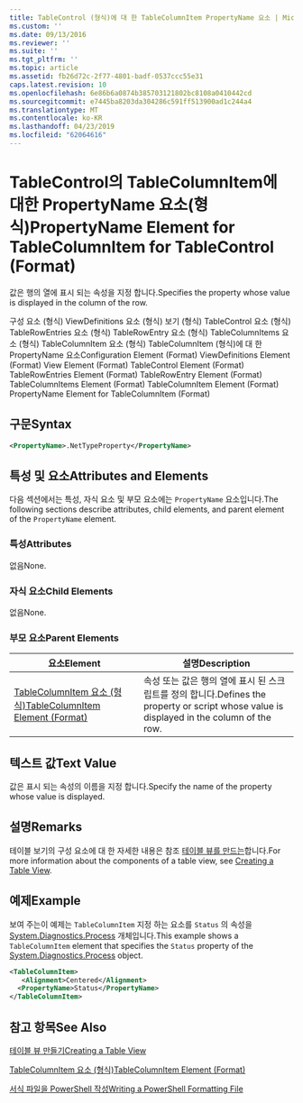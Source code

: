 ```yaml
---
title: TableControl (형식)에 대 한 TableColumnItem PropertyName 요소 | Microsoft Docs
ms.custom: ''
ms.date: 09/13/2016
ms.reviewer: ''
ms.suite: ''
ms.tgt_pltfrm: ''
ms.topic: article
ms.assetid: fb26d72c-2f77-4801-badf-0537ccc55e31
caps.latest.revision: 10
ms.openlocfilehash: 6e86b6a0874b385703121802bc8108a0410442cd
ms.sourcegitcommit: e7445ba8203da304286c591ff513900ad1c244a4
ms.translationtype: MT
ms.contentlocale: ko-KR
ms.lasthandoff: 04/23/2019
ms.locfileid: "62064616"
---
```

# <a name="propertyname-element-for-tablecolumnitem-for-tablecontrol-format"></a><span data-ttu-id="d88c2-102">TableControl의 TableColumnItem에 대한 PropertyName 요소(형식)</span><span class="sxs-lookup"><span data-stu-id="d88c2-102">PropertyName Element for TableColumnItem for TableControl (Format)</span></span>

<span data-ttu-id="d88c2-103">값은 행의 열에 표시 되는 속성을 지정 합니다.</span><span class="sxs-lookup"><span data-stu-id="d88c2-103">Specifies the property whose value is displayed in the column of the row.</span></span>

<span data-ttu-id="d88c2-104">구성 요소 (형식) ViewDefinitions 요소 (형식) 보기 (형식) TableControl 요소 (형식) TableRowEntries 요소 (형식) TableRowEntry 요소 (형식) TableColumnItems 요소 (형식) TableColumnItem 요소 (형식) TableColumnItem (형식)에 대 한 PropertyName 요소</span><span class="sxs-lookup"><span data-stu-id="d88c2-104">Configuration Element (Format) ViewDefinitions Element (Format) View Element (Format) TableControl Element (Format) TableRowEntries Element (Format) TableRowEntry Element (Format) TableColumnItems Element (Format) TableColumnItem Element (Format) PropertyName Element for TableColumnItem (Format)</span></span>

## <a name="syntax"></a><span data-ttu-id="d88c2-105">구문</span><span class="sxs-lookup"><span data-stu-id="d88c2-105">Syntax</span></span>

```xml
<PropertyName>.NetTypeProperty</PropertyName>
```

## <a name="attributes-and-elements"></a><span data-ttu-id="d88c2-106">특성 및 요소</span><span class="sxs-lookup"><span data-stu-id="d88c2-106">Attributes and Elements</span></span>

<span data-ttu-id="d88c2-107">다음 섹션에서는 특성, 자식 요소 및 부모 요소에는 `PropertyName` 요소입니다.</span><span class="sxs-lookup"><span data-stu-id="d88c2-107">The following sections describe attributes, child elements, and parent element of the `PropertyName` element.</span></span>

### <a name="attributes"></a><span data-ttu-id="d88c2-108">특성</span><span class="sxs-lookup"><span data-stu-id="d88c2-108">Attributes</span></span>

<span data-ttu-id="d88c2-109">없음</span><span class="sxs-lookup"><span data-stu-id="d88c2-109">None.</span></span>

### <a name="child-elements"></a><span data-ttu-id="d88c2-110">자식 요소</span><span class="sxs-lookup"><span data-stu-id="d88c2-110">Child Elements</span></span>

<span data-ttu-id="d88c2-111">없음</span><span class="sxs-lookup"><span data-stu-id="d88c2-111">None.</span></span>

### <a name="parent-elements"></a><span data-ttu-id="d88c2-112">부모 요소</span><span class="sxs-lookup"><span data-stu-id="d88c2-112">Parent Elements</span></span>

|<span data-ttu-id="d88c2-113">요소</span><span class="sxs-lookup"><span data-stu-id="d88c2-113">Element</span></span>|<span data-ttu-id="d88c2-114">설명</span><span class="sxs-lookup"><span data-stu-id="d88c2-114">Description</span></span>|
|-------------|-----------------|
|[<span data-ttu-id="d88c2-115">TableColumnItem 요소 (형식)</span><span class="sxs-lookup"><span data-stu-id="d88c2-115">TableColumnItem Element (Format)</span></span>](./tablecolumnitem-element-for-tablecolumnitems-for-tablecontrol-format.md)|<span data-ttu-id="d88c2-116">속성 또는 값은 행의 열에 표시 된 스크립트를 정의 합니다.</span><span class="sxs-lookup"><span data-stu-id="d88c2-116">Defines the property or script whose value is displayed in the column of the row.</span></span>|

## <a name="text-value"></a><span data-ttu-id="d88c2-117">텍스트 값</span><span class="sxs-lookup"><span data-stu-id="d88c2-117">Text Value</span></span>

<span data-ttu-id="d88c2-118">값은 표시 되는 속성의 이름을 지정 합니다.</span><span class="sxs-lookup"><span data-stu-id="d88c2-118">Specify the name of the property whose value is displayed.</span></span>

## <a name="remarks"></a><span data-ttu-id="d88c2-119">설명</span><span class="sxs-lookup"><span data-stu-id="d88c2-119">Remarks</span></span>

<span data-ttu-id="d88c2-120">테이블 보기의 구성 요소에 대 한 자세한 내용은 참조 [테이블 뷰를 만드는](./creating-a-table-view.md)합니다.</span><span class="sxs-lookup"><span data-stu-id="d88c2-120">For more information about the components of a table view, see [Creating a Table View](./creating-a-table-view.md).</span></span>

## <a name="example"></a><span data-ttu-id="d88c2-121">예제</span><span class="sxs-lookup"><span data-stu-id="d88c2-121">Example</span></span>

<span data-ttu-id="d88c2-122">보여 주는이 예제는 `TableColumnItem` 지정 하는 요소를 `Status` 의 속성을 [System.Diagnostics.Process](/dotnet/api/System.Diagnostics.Process) 개체입니다.</span><span class="sxs-lookup"><span data-stu-id="d88c2-122">This example shows a `TableColumnItem` element that specifies the `Status` property of the [System.Diagnostics.Process](/dotnet/api/System.Diagnostics.Process) object.</span></span>

```xml
<TableColumnItem>
   <Alignment>Centered</Alignment>
  <PropertyName>Status</PropertyName>
</TableColumnItem>

```

## <a name="see-also"></a><span data-ttu-id="d88c2-123">참고 항목</span><span class="sxs-lookup"><span data-stu-id="d88c2-123">See Also</span></span>

[<span data-ttu-id="d88c2-124">테이블 뷰 만들기</span><span class="sxs-lookup"><span data-stu-id="d88c2-124">Creating a Table View</span></span>](./creating-a-table-view.md)

[<span data-ttu-id="d88c2-125">TableColumnItem 요소 (형식)</span><span class="sxs-lookup"><span data-stu-id="d88c2-125">TableColumnItem Element (Format)</span></span>](./tablecolumnitem-element-for-tablecolumnitems-for-tablecontrol-format.md)

[<span data-ttu-id="d88c2-126">서식 파일을 PowerShell 작성</span><span class="sxs-lookup"><span data-stu-id="d88c2-126">Writing a PowerShell Formatting File</span></span>](./writing-a-powershell-formatting-file.md)
